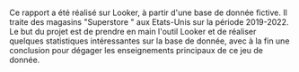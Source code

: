 #### 
Ce rapport a été réalisé sur Looker, à partir d'une base de donnée fictive. Il traite des magasins "Superstore " aux Etats-Unis sur la période 2019-2022. Le but du projet est de prendre en main l'outil Looker et de réaliser quelques statistiques intéressantes sur la base de donnée, avec à la fin une conclusion pour dégager les enseignements principaux de ce jeu de donnée.
